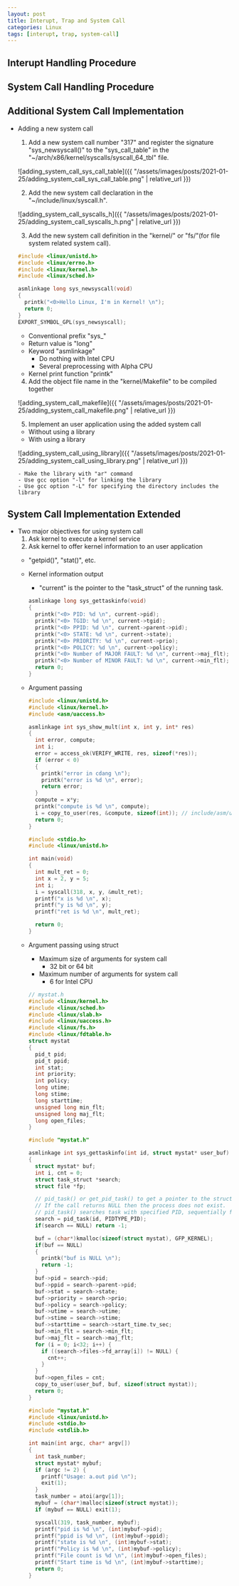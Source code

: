 ```yaml
---
layout: post
title: Interupt, Trap and System Call
categories: Linux
tags: [interupt, trap, system-call]
---
```


## Interupt Handling Procedure

## System Call Handling Procedure

## Additional System Call Implementation

- Adding a new system call
  1. Add a new system call number "317" and register the signature "sys_newsyscall()" to the "sys_call_table" in the "~/arch/x86/kernel/syscalls/syscall_64_tbl" file.

  ![adding_system_call_sys_call_table]({{ "/assets/images/posts/2021-01-25/adding_system_call_sys_call_table.png" | relative_url }})

  2. Add the new system call declaration in the "~/include/linux/syscall.h".

  ![adding_system_call_syscalls_h]({{ "/assets/images/posts/2021-01-25/adding_system_call_syscalls_h.png" | relative_url }})

  3. Add the new system call definition in the "kernel/" or "fs/"(for file system related system call).

    ```c
    #include <linux/unistd.h>
    #include <linux/errno.h>
    #include <linux/kernel.h>
    #include <linux/sched.h>

    asmlinkage long sys_newsyscall(void)
    {
      printk("<0>Hello Linux, I'm in Kernel! \n");
      return 0;
    }
    EXPORT_SYMBOL_GPL(sys_newsyscall);
    ```

    - Conventional prefix "sys_"
    - Return value is "long"
    - Keyword "asmlinkage"
      - Do nothing with Intel CPU
      - Several preprocessing with Alpha CPU
    - Kernel print function "printk"

  4. Add the object file name in the "kernel/Makefile" to be compiled together

  ![adding_system_call_makefile]({{ "/assets/images/posts/2021-01-25/adding_system_call_makefile.png" | relative_url }})

  5. Implement an user application using the added system call
    - Without using a library
    - With using a library

    ![adding_system_call_using_library]({{ "/assets/images/posts/2021-01-25/adding_system_call_using_library.png" | relative_url }})

      - Make the library with "ar" command
      - Use gcc option "-l" for linking the library
      - Use gcc option "-L" for specifying the directory includes the library

## System Call Implementation Extended

- Two major objectives for using system call
  1. Ask kernel to execute a kernel service
  2. Ask kernel to offer kernel information to an user application
    - "getpid()", "stat()", etc.
    - Kernel information output
      - "current" is the pointer to the "task_struct" of the running task.

      ```c
      asmlinkage long sys_gettaskinfo(void)
      {
        printk("<0> PID: %d \n", current->pid);
        printk("<0> TGID: %d \n", current->tgid);
        printk("<0> PPID: %d \n", current->parent->pid);
        printk("<0> STATE: %d \n", current->state);
        printk("<0> PRIORITY: %d \n", current->prio);
        printk("<0> POLICY: %d \n", current->policy);
        printk("<0> Number of MAJOR FAULT: %d \n", current->maj_flt);
        printk("<0> Number of MINOR FAULT: %d \n", current->min_flt);
        return 0;
      }
      ```
    - Argument passing

      ```c
      #include <linux/unistd.h>
      #include <linux/kernel.h>
      #include <asm/uaccess.h>

      asmlinkage int sys_show_mult(int x, int y, int* res)
      {
        int error, compute;
        int i;
        error = access_ok(VERIFY_WRITE, res, sizeof(*res));
        if (error < 0)
        {
          printk("error in cdang \n");
          printk("error is %d \n", error);
          return error;
        }
        compute = x*y;
        printk("compute is %d \n", compute);
        i = copy_to_user(res, &compute, sizeof(int)); // include/asm/uaccess.h
        return 0;
      }
      ```

      ```c
      #include <stdio.h>
      #include <linux/unistd.h>

      int main(void)
      {
        int mult_ret = 0;
        int x = 2, y = 5;
        int i;
        i = syscall(318, x, y, &mult_ret);
        printf("x is %d \n", x);
        printf("y is %d \n", y);
        printf("ret is %d \n", mult_ret);

        return 0;
      }
      ```

    - Argument passing using struct
      - Maximum size of arguments for system call
        - 32 bit or 64 bit
      - Maximum number of arguments for system call
        - 6 for Intel CPU

      ```c
      // mystat.h
      #include <linux/kernel.h>
      #include <linux/sched.h>
      #include <linux/slab.h>
      #include <linux/uaccess.h>
      #include <linux/fs.h>
      #include <linux/fdtable.h>
      struct mystat
      {
        pid_t pid;
        pid_t ppid;
        int stat;
        int priority;
        int policy;
        long utime;
        long stime;
        long starttime;
        unsigned long min_flt;
        unsigned long maj_flt;
        long open_files;
      }
      ```

      ```c
      #include "mystat.h"

      asmlinkage int sys_gettaskinfo(int id, struct mystat* user_buf)
      {
        struct mystat* buf;
        int i, cnt = 0;
        struct task_struct *search;
        struct file *fp;

        // pid_task() or get_pid_task() to get a pointer to the struct task_struct of the process.
        // If the call returns NULL then the process does not exist.
        // pid_task() searches task with specified PID, sequentially from the init_task
        search = pid_task(id, PIDTYPE_PID);
        if(search == NULL) return -1;

        buf = (char*)kmalloc(sizeof(struct mystat), GFP_KERNEL);
        if(buf == NULL)
        {
          printk("buf is NULL \n");
          return -1;
        }
        buf->pid = search->pid;
        buf->ppid = search->parent->pid;
        buf->stat = search->state;
        buf->priority = search->prio;
        buf->policy = search->policy;
        buf->utime = search->utime;
        buf->stime = search->stime;
        buf->starttime = search->start_time.tv_sec;
        buf->min_flt = search->min_flt;
        buf->maj_flt = search->maj_flt;
        for (i = 0; i<32; i++) {
          if ((search->files->fd_array[i]) != NULL) {
            cnt++;
          }
        }
        buf->open_files = cnt;
        copy_to_user(user_buf, buf, sizeof(struct mystat));
        return 0;
      }
      ```


      ```c
      #include "mystat.h"
      #include <linux/unistd.h>
      #include <stdio.h>
      #include <stdlib.h>

      int main(int argc, char* argv[])
      {
        int task_number;
        struct mystat* mybuf;
        if (argc != 2) {
          printf("Usage: a.out pid \n");
          exit(1);
        }
        task_number = atoi(argv[1]);
        mybuf = (char*)malloc(sizeof(struct mystat));
        if (mybuf == NULL) exit(1);

        syscall(319, task_number, mybuf);
        printf("pid is %d \n", (int)mybuf->pid);
        printf("ppid is %d \n", (int)mybuf->ppid);
        printf("state is %d \n", (int)mybuf->stat);
        printf("Policy is %d \n", (int)mybuf->policy);
        printf("File count is %d \n", (int)mybuf->open_files);
        printf("Start time is %d \n", (int)mybuf->starttime);
        return 0;
      }
      ```
